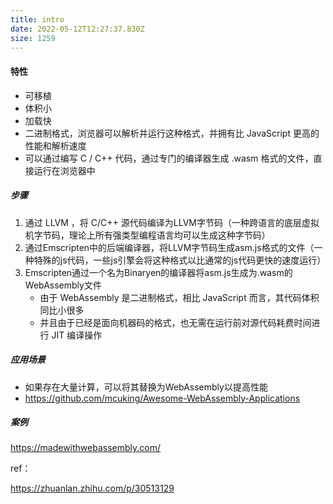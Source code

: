 ```yaml
---
title: intro
date: 2022-05-12T12:27:37.830Z
size: 1259
---
```

#### 特性

- 可移植
- 体积小
- 加载快
- 二进制格式，浏览器可以解析并运行这种格式，并拥有比 JavaScript 更高的性能和解析速度
- 可以通过编写 C / C++ 代码，通过专门的编译器生成 .wasm 格式的文件，直接运行在浏览器中



##### 步骤

1. 通过 LLVM ，将 C/C++ 源代码编译为LLVM字节码（一种跨语言的底层虚拟机字节码，理论上所有强类型编程语言均可以生成这种字节码）
2. 通过Emscripten中的后端编译器，将LLVM字节码生成asm.js格式的文件（一种特殊的js代码，一些js引擎会将这种格式以比通常的js代码更快的速度运行）
3. Emscripten通过一个名为Binaryen的编译器将asm.js生成为.wasm的WebAssembly文件
   - 由于 WebAssembly 是二进制格式，相比 JavaScript 而言，其代码体积同比小很多
   - 并且由于已经是面向机器码的格式，也无需在运行前对源代码耗费时间进行 JIT 编译操作



##### 应用场景

- 如果存在大量计算，可以将其替换为WebAssembly以提高性能
- https://github.com/mcuking/Awesome-WebAssembly-Applications



##### 案例

https://madewithwebassembly.com/



ref：

https://zhuanlan.zhihu.com/p/30513129
